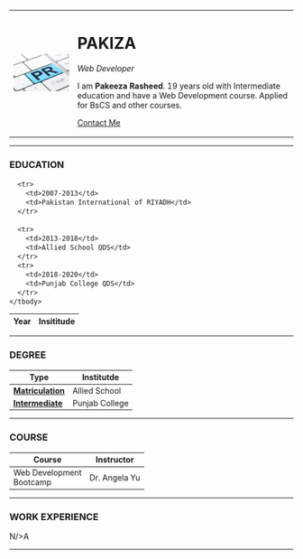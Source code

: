 <!DOCTYPE html>
<html lang="en" dir="ltr">

<head>
  <meta charset="utf-8">
  <title>Ƿakiza CV Site</title>
</head>

<body>
  <table cellspacing="25">
    <tr>
      <td><img src="images/Public-Relations-pic1.jpg" alt="PR"></td>
      <td>
        <h1>PAKIZA</h1>
        <p><em>Web Developer</em></p>
        <p>I am <strong>Pakeeza Rasheed</strong>. 19 years old with Intermediate education and have a Web Development course. Applied for BsCS and other courses.</p>
        <p><a href="contact.html">Contact Me</a></p>
      </td>
    </tr>
  </table>

  <hr size="3">

  <h3>EDUCATION</h3>
  <table cellspacing="20">
    <thead>
      <th>Year</th>
      <th>Insititude</th>
    </thead>
    <tbody>

      <tr>
        <td>2007-2013</td>
        <td>Pakistan International of RIYADH</td>
      </tr>

      <tr>
        <td>2013-2018</td>
        <td>Allied School QDS</td>
      </tr>
      <tr>
        <td>2018-2020</td>
        <td>Punjab College QDS</td>
      </tr>
    </tbody>
  </table>

  <hr size="3">

  <h3>DEGREE</h3>
  <table cellspacing=20>
    <thead>
      <th>Type</th>
      <th>Institutde</th>
    </thead>
    <tbody>
      <tr>
        <td><a href="matric.html"><strong>Matriculation</strong></a></td>
        <td>Allied School</td>
      </tr>
      <tr>
        <td><a href="inter.html"><strong>Intermediate</strong></a></td>
        <td>Punjab College</td>
      </tr>
    </tbody>
  </table>

  <hr size="3">

  <h3>COURSE</h3>
  <table cellspacing=20>
    <thead>
      <th>Course</th>
      <th>Instructor</th>
    </thead>
    <tbody>
      <tr>
        <td>Web Development <br>Bootcamp</td>
        <td>Dr. Angela Yu</td>
      </tr>
    </tbody>
  </table>

  <hr size="3">

  <h3>WORK EXPERIENCE</h3>
  <p>N/>A</p>
  <hr size="3">

</body>

</html>
